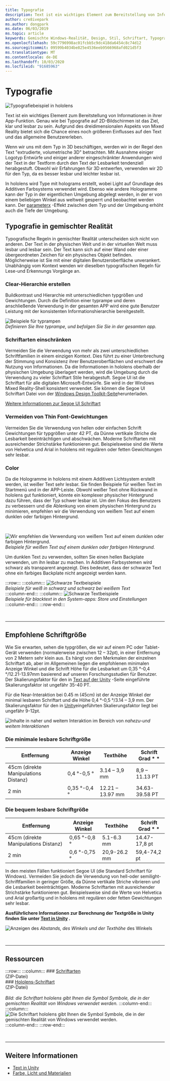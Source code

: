 ```yaml
---
title: Typografie
description: Text ist ein wichtiges Element zum Bereitstellung von Informationen in ihrer App-Funktion.
author: cre8ivepark
ms.author: dongpark
ms.date: 06/03/2019
ms.topic: article
keywords: Gemischte Windows-Realität, Design, Stil, Schriftart, Typografie, UI, Benutzeroberfläche
ms.openlocfilehash: 59c7796998ac01fcbb5c9dc418da6454c8c74d12
ms.sourcegitcommit: 09599b4034be825e4536eeb9566968afd021d5f3
ms.translationtype: MT
ms.contentlocale: de-DE
ms.lasthandoff: 10/03/2020
ms.locfileid: "91685963"
---
```

# <a name="typography"></a>Typografie

![Typografiebeispiel in hololens](images/typography-cover.png)<br>


Text ist ein wichtiges Element zum Bereitstellung von Informationen in ihrer App-Funktion. Genau wie bei Typografie auf 2D-Bildschirmen ist das Ziel, klar und lesbar zu sein. Aufgrund des dreidimensionalen Aspekts von Mixed Reality bietet sich die Chance eines noch größeren Einflusses auf den Text und das allgemeine Benutzererleben.

Wenn wir uns mit dem Typ in 3D beschäftigen, werden wir in der Regel den Text "extrudierte, volumetrische 3D" betrachten. Mit Ausnahme einiger Logotyp Entwürfe und einiger anderer eingeschränkter Anwendungen wird der Text in der Textform durch den Text der Lesbarkeit tendenziell herabgestuft. Obwohl wir Erfahrungen für 3D entwerfen, verwenden wir 2D für den Typ, da es besser lesbar und leichter lesbar ist.

In hololens wird Type mit holograms erstellt, wobei Light auf Grundlage des Additiven Farbsystems verwendet wird. Ebenso wie andere Hologramme kann der Typ in der eigentlichen Umgebung abgelegt werden, in der er von einem beliebigen Winkel aus weltweit gesperrt und beobachtet werden kann. Der [parameterx](https://en.wikipedia.org/wiki/Parallax) -Effekt zwischen dem Typ und der Umgebung erhöht auch die Tiefe der Umgebung.

## <a name="typography-in-mixed-reality"></a>Typografie in gemischter Realität

Typografische Regeln in gemischter Realität unterscheiden sich nicht von anderen. Der Text in der physischen Welt und in der virtuellen Welt muss lesbar und lesbar sein. Der Text kann sich auf einer Wand oder einer übergeordneten Zeichen für ein physisches Objekt befinden. Möglicherweise ist Sie mit einer digitalen Benutzeroberfläche unverankert. Unabhängig vom Kontext wenden wir dieselben typografischen Regeln für Lese-und Erkennungs Vorgänge an.

### <a name="create-clear-hierarchy"></a>Clear-Hierarchie erstellen

Buildkontrast und Hierarchie mit unterschiedlichen typgrößen und Gewichtungen. Durch die Definition einer typrampe und deren anschließende Verwendung in der gesamten APP wird eine gute Benutzer Leistung mit der konsistenten Informationshierarchie bereitgestellt.

![Beispiele für typrampen](images/typography-ramp-1000px.jpg)<br>
*Definieren Sie Ihre typrampe, und befolgen Sie Sie in der gesamten app.*

### <a name="limit-your-fonts"></a>Schriftarten einschränken

Vermeiden Sie die Verwendung von mehr als zwei unterschiedlichen Schriftfamilien in einem einzigen Kontext. Dies führt zu einer Unterbrechung der Stimmung und Konsistenz ihrer Benutzeroberflächen und erschwert die Nutzung von Informationen. Da die Informationen in hololens oberhalb der physischen Umgebung überlagert werden, wird die Umgebung durch die Verwendung zu vieler Schriftart Stile herabgestuft. Segoe UI ist die Schriftart für alle digitalen Microsoft-Entwürfe. Sie wird in der Windows Mixed Reality-Shell konsistent verwendet. Sie können die Segoe UI Schriftart Datei von der [Windows Design Toolkit-Seite](https://docs.microsoft.com/windows/uwp/design-downloads/)herunterladen.

[Weitere Informationen zur Segoe UI Schriftart](https://docs.microsoft.com/windows/uwp/design/style/typography)

### <a name="avoid-thin-font-weights"></a>Vermeiden von Thin Font-Gewichtungen

Vermeiden Sie die Verwendung von hellen oder einfachen Schrift Gewichtungen für typgrößen unter 42 PT, da Dünne vertikale Striche die Lesbarkeit beeinträchtigen und abschwächen. Moderne Schriftarten mit ausreichender Strichstärke funktionieren gut. Beispielsweise sind die Werte von Helvetica und Arial in hololens mit regulären oder fetten Gewichtungen sehr lesbar.

### <a name="color"></a>Color

Da die Hologramme in hololens mit einem Additiven Lichtsystem erstellt werden, ist weißer Text sehr lesbar. Sie finden Beispiele für weißen Text im Startmenü und in der APP-Leiste. Obwohl weißer Text ohne Rückwand in hololens gut funktioniert, könnte ein komplexer physischer Hintergrund dazu führen, dass der Typ schwer lesbar ist. Um den Fokus des Benutzers zu verbessern und die Ablenkung von einem physischen Hintergrund zu minimieren, empfehlen wir die Verwendung von weißem Text auf einem dunklen oder farbigen Hintergrund.

<br>


![Wir empfehlen die Verwendung von weißem Text auf einem dunklen oder farbigen Hintergrund. ](images/typography-whiteonblack2-1000px.jpg)
 *Beispiele für weißen Text auf einem dunklen oder farbigen Hintergrund.*
<br>

Um dunklen Text zu verwenden, sollten Sie einen hellen Backplate verwenden, um ihn lesbar zu machen. In Additiven Farbsystemen wird schwarz als transparent angezeigt. Dies bedeutet, dass der schwarze Text ohne ein farbiges Backplate nicht angezeigt werden kann.

:::row:::
    :::column:::
        ![Schwarze Textbeispiele](images/typography-whiteonblack.png)<br>
        *Beispiele für weiß in schwarz und schwarz bei weißem Text*<br>
    :::column-end:::
    :::column:::
        ![Schwarze Textbeispiele](images/640px-typography-blackonwhite.jpg)<br>
        *Beispiele für blacktext in den System-apps: Store und Einstellungen*<br>
    :::column-end:::
:::row-end:::

<br>

---

## <a name="recommended-font-size"></a>Empfohlene Schriftgröße

Wie Sie erwarten, sehen die typgrößen, die wir auf einem PC oder Tablet-Gerät verwenden (normalerweise zwischen 12 – 32pt), in einer Entfernung von 2 Metern sehr klein aus. Es hängt von den Merkmalen der einzelnen Schriftart ab, aber im Allgemeinen liegen die empfohlenen minimalen Anzeige Winkel und die Schrift Höhe für die Lesbarkeit um 0,35 °-0,4 °/12.21-13.97mm basierend auf unseren Forschungsstudien für Benutzer. Der Skalierungsfaktor für den in [Text auf der Unity](../develop/unity/text-in-unity.md) -Seite eingeführte Skalierungsfaktor ist ungefähr 35-40 PT. 

Für die Near-Interaktion bei 0.45 m (45cm) ist der Anzeige Winkel der minimal lesbaren Schriftart und die Höhe 0,4 °-0,5 °/3.14 – 3,9 mm. Der Skalierungsfaktor für den in [Unity](../develop/unity/text-in-unity.md)eingeführten Skalierungsfaktor liegt bei ungefähr 9-12pt.

![Inhalte in naher und weitem Interaktion im Bereich von ](images/typography-distance-1000px.jpg)
 *nahezu-und weitem Interaktionen*

### <a name="the-minimum-legible-font-size"></a>Die minimale lesbare Schriftgröße
| Entfernung | Anzeige Winkel | Texthöhe | Schrift Grad * * |
|---------|---------|---------|---------|
| 45cm (direkte Manipulations Distanz) | 0,4 °-0,5 ° | 3.14 – 3,9 mm | 8,9 – 11.13 PT |
| 2 min | 0,35 °-0,4 ° | 12.21 – 13.97 mm | 34.63-39.58 PT |


### <a name="the-comfortably-legible-font-size"></a>Die bequem lesbare Schriftgröße
| Entfernung | Anzeige Winkel | Texthöhe | Schrift Grad * * |
|---------|---------|---------|---------|
| 45cm (direkte Manipulations Distanz) | 0,65 °-0,8 ° | 5.1-6.3 mm | 14.47-17,8 pt |
| 2 min | 0,6 °-0,75 ° | 20,9-26.2 mm | 59,4-74,2 pt |


In den meisten Fällen funktioniert Segoe UI (die Standard Schriftart für Windows). Vermeiden Sie jedoch die Verwendung von hell-oder semilight-Schriftfamilien in geringer Größe, da Dünne vertikale Striche vibrieren und die Lesbarkeit beeinträchtigen. Moderne Schriftarten mit ausreichender Strichstärke funktionieren gut. Beispielsweise sind die Werte von Helvetica und Arial großartig und in hololens mit regulären oder fetten Gewichtungen sehr lesbar.

**Ausführlichere Informationen zur Berechnung der Textgröße in Unity finden Sie unter [Text in Unity](../develop/unity/text-in-unity.md) .**

![Anzeigen des ](images/Text_In_Unity_ViewingAngle.jpg)
 *Abstands, des Winkels und der Texthöhe* des Winkels

<br>

---

## <a name="resources"></a>Ressourcen

:::row:::
    :::column:::
    ### <a name="segoe-fontsbr"></a>[Schriftarten](https://download.microsoft.com/download/1/B/C/1BCF071A-78EE-4968-ACBE-15461C274B61/Segoe%20fonts%20v1705.zip)<br>
    (ZIP-Datei)<br>
    ### <a name="hololens-fontbr"></a>[Hololens-Schriftart](https://download.microsoft.com/download/3/8/D/38D659E2-4B9C-413A-B2E7-1956181DC427/Hololens%20font.zip)<br>
    (ZIP-Datei)<br>
    <br>
    *Bild: die Schriftart hololens gibt Ihnen die Symbol Symbole, die in der gemischten Realität von Windows verwendet werden.*
    :::column-end:::
        :::column:::
        ![Die Schriftart hololens gibt Ihnen die Symbol Symbole, die in der gemischten Realität von Windows verwendet werden.](images/hololensmdl2symbols.jpg)<br>
    :::column-end:::
:::row-end:::


<br>

---


## <a name="see-also"></a>Weitere Informationen
* [Text in Unity](../develop/unity/text-in-unity.md)
* [Farbe, Licht und Materialien](../color,-light-and-materials.md)
